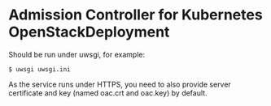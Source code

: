Admission Controller for Kubernetes OpenStackDeployment
=======================================================

Should be run under uwsgi, for example:

`$ uwsgi uwsgi.ini`

As the service runs under HTTPS, you need to also provide server certificate
and key (named oac.crt and oac.key) by default.
